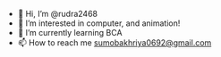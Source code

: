 - 👋 Hi, I’m @rudra2468
- 👀 I’m interested in computer, and animation!
- 🌱 I’m currently learning BCA
- 📫 How to reach me sumobakhriya0692@gmail.com

<!---
rudra2468/rudra2468 is a ✨ special ✨ repository because its `README.md` (this file) appears on your GitHub profile.
You can click the Preview link to take a look at your changes.
--->
